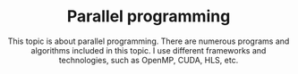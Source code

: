 ---
layout: topic
title: "Parallel programming"
subtitle: "This topic is about parallel programming. There are numerous programs and algorithms included in this topic. I use different frameworks and technologies, such as OpenMP, CUDA, HLS, etc."
background: '/img/topics/02.jpg'
---